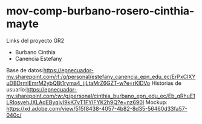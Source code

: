 # mov-comp-burbano-rosero-cinthia-mayte
Links del proyecto GR2 
- Burbano Cinthia
- Canencia Estefany


Base de datos:https://epnecuador-my.sharepoint.com/:f:/g/personal/estefany_canencia_epn_edu_ec/ErPxClXYuDBDrmlEmrM2ybQBt1ryma4_jjLtaMrZ6GZT-w?e=rKIDVo
Historias de usuario:https://epnecuador-my.sharepoint.com/:w:/g/personal/cinthia_burbano_epn_edu_ec/Eb_gRhuE1LRIosvehJXLAdEByqjvI9kK7vT1FYIFYK2h9Q?e=nz690I
Mockup: https://xd.adobe.com/view/515f8438-4057-4b82-8d35-56460d33fa57-040c/
